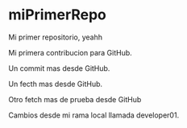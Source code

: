# miPrimerRepo
Mi primer repositorio, yeahh

Mi primera contribucion para GitHub.

Un commit mas desde GitHub.

Un fecth mas desde GitHub.

Otro fetch mas de prueba desde GitHub

Cambios desde mi rama local llamada developer01.